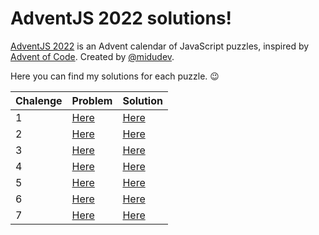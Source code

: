 # AdventJS 2022 solutions!

[AdventJS 2022](https://adventjs.dev/) is an Advent calendar of JavaScript puzzles, inspired by [Advent of Code](https://adventofcode.com). Created by [@midudev](https://github.com/midudev).

Here you can find my solutions for each puzzle. 😉

| Chalenge | Problem              | Solution             |
| -------- | -------------------- | -------------------- |
| 1        | [Here](01/README.md) | [Here](01/index.mjs) |
| 2        | [Here](02/README.md) | [Here](02/index.mjs) |
| 3        | [Here](03/README.md) | [Here](03/index.mjs) |
| 4        | [Here](04/README.md) | [Here](04/index.mjs) |
| 5        | [Here](05/README.md) | [Here](05/index.mjs) |
| 6        | [Here](06/README.md) | [Here](06/index.mjs) |
| 7        | [Here](07/README.md) | [Here](07/index.mjs) |
